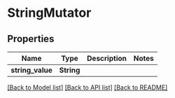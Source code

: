 # StringMutator

## Properties

Name | Type | Description | Notes
------------ | ------------- | ------------- | -------------
**string_value** | **String** |  | 

[[Back to Model list]](../README.md#documentation-for-models) [[Back to API list]](../README.md#documentation-for-api-endpoints) [[Back to README]](../README.md)


